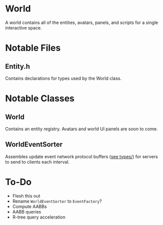 # World

A world contains all of the entities, avatars, panels, and scripts for a single
interactive space.

# Notable Files

## Entity.h

Contains declarations for types used by the World class.

# Notable Classes

## World

Contains an entity registry. Avatars and world UI panels are soon to come.

## WorldEventSorter

Assembles update event network protocol buffers ([see types/](/types/)) for
servers to send to clients each interval.

# To-Do

- Flesh this out
- Rename `WorldEventSorter` to `EventFactory`?
- Compute AABBs
- AABB queries
- R-tree query acceleration
